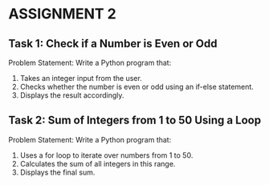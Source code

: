 # ASSIGNMENT 2

## Task 1: Check if a Number is Even or Odd
Problem Statement: Write a Python program that:
1. Takes an integer input from the user.
2. Checks whether the number is even or odd using an if-else
statement.
3. Displays the result accordingly.


## Task 2: Sum of Integers from 1 to 50 Using a Loop
Problem Statement: Write a Python program that:
1. Uses a for loop to iterate over numbers from 1 to 50.
2. Calculates the sum of all integers in this range.
3. Displays the final sum.